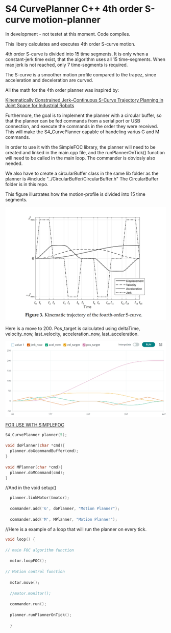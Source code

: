 # S4 CurvePlanner C++ 4th order S-curve motion-planner

In development - not testet at this moment. Code compiles. 

This libery calculates and executes 4th order S-curve motion. 

4th order S-curve is divided into 15 time segments. 
It is only when a constant-jerk time exist, that the algorithm uses all 15 time-segments. When max jerk is not reached, only 7 time-segments is required.

The S-curve is a smoother motion profile compared to the trapez, since acceleration and deceleration are curved.

All the math for the 4th order planner was inspired by:


[Kinematically Constrained Jerk–Continuous S-Curve Trajectory Planning in Joint Space for Industrial Robots](https://www.mdpi.com/2079-9292/12/5/1135)



Furthermore, the goal is to implement the planner with a circular buffer, so that the planner can be fed commands from a serial port or USB connection,
and execute the commands in the order they were received. This will make the S4_CurvePlanner capable of handeling varius G and M commands.

In order to use it with the SimpleFOC library, the planner will need to be created and linked in the main.cpp file, and the runPlannerOnTick() function will need to be called in the main loop.
The commander is obviosly also needed. 

We also have to create a circularBuffer class in the same lib folder as the planner is #include "../CircularBuffer/CircularBuffer.h" 
The CircularBuffer folder is in this repo.

This figure illustrates how the motion-profile is divided into 15 time segments.

![alt text](https://github.com/Juanduino/S4_CurvePlanner/blob/main/Images/Figure%203.png)


Here is a move to 200. Pos_target is calculated using deltaTime, velocity_now, last_velocity, acceleration_now, last_acceleration.


![alt text](https://github.com/Juanduino/S4_CurvePlanner/blob/main/Images/math%20checks%20out.png)


[FOR USE WITH SIMPLEFOC ](https://community.simplefoc.com/)

```cpp
S4_CurvePlanner planner(5);

void doPlanner(char *cmd){
  planner.doGcommandBuffer(cmd);
}

void MPlanner(char *cmd){
  planner.doMCommand(cmd);
}
```


//And in the void setup() 

```cpp
  planner.linkMotor(&motor);
	  
  commander.add('G', doPlanner, "Motion Planner");
  
  commander.add('M', MPlanner, "Motion Planner");
```
  
//Here is a example of a loop that will run the planner on every tick.

```cpp
void loop() {

// main FOC algorithm function
   
  motor.loopFOC();

// Motion control function
  
  motor.move();

  //motor.monitor();
  
  commander.run();
  
  planner.runPlannerOnTick();
  
  }
```


